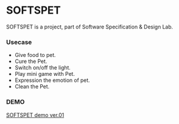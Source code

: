 # SOFTSPET

SOFTSPET is a project, part of Software Specification & Design Lab.

### Usecase
* Give food to pet.
* Cure the Pet.
* Switch on/off the light.
* Play mini game with Pet.
* Expression the emotion of pet.
* Clean the Pet.


### DEMO
[SOFTSPET demo ver.01](https://drive.google.com/open?id=0BycjqcAlzn1UTkxxajRTUms3UmM)
